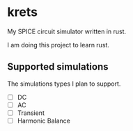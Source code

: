 # krets

My SPICE circuit simulator written in rust.

I am doing this project to learn rust.

## Supported simulations

The simulations types I plan to support.

- [ ] DC
- [ ] AC
- [ ] Transient
- [ ] Harmonic Balance
